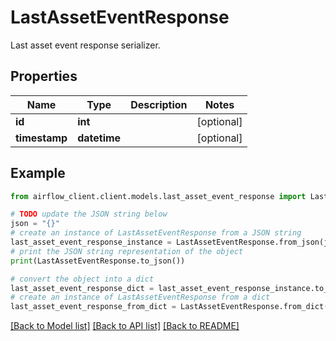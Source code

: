 # LastAssetEventResponse

Last asset event response serializer.

## Properties

Name | Type | Description | Notes
------------ | ------------- | ------------- | -------------
**id** | **int** |  | [optional] 
**timestamp** | **datetime** |  | [optional] 

## Example

```python
from airflow_client.client.models.last_asset_event_response import LastAssetEventResponse

# TODO update the JSON string below
json = "{}"
# create an instance of LastAssetEventResponse from a JSON string
last_asset_event_response_instance = LastAssetEventResponse.from_json(json)
# print the JSON string representation of the object
print(LastAssetEventResponse.to_json())

# convert the object into a dict
last_asset_event_response_dict = last_asset_event_response_instance.to_dict()
# create an instance of LastAssetEventResponse from a dict
last_asset_event_response_from_dict = LastAssetEventResponse.from_dict(last_asset_event_response_dict)
```
[[Back to Model list]](../README.md#documentation-for-models) [[Back to API list]](../README.md#documentation-for-api-endpoints) [[Back to README]](../README.md)


